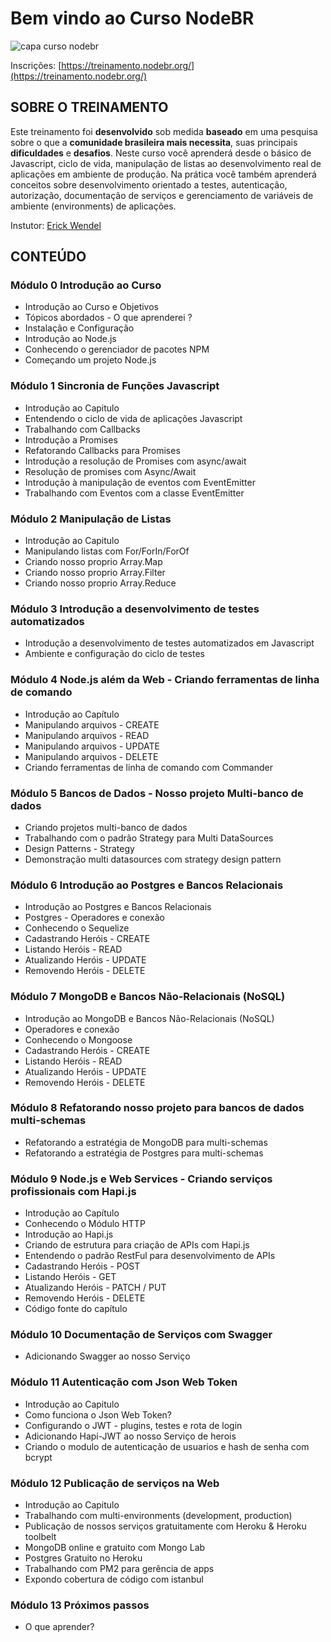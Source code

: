 # Bem vindo ao Curso NodeBR

<img src="https://raw.githubusercontent.com/nodejsbrazil/cursonodebr01/master/src/nodebr.jpeg" alt="capa curso nodebr" title="Bem vindo ao Curso NodeBR"  />

Inscrições: [https://treinamento.nodebr.org/](https://treinamento.nodebr.org/)

## SOBRE O TREINAMENTO

Este treinamento foi  **desenvolvido**  sob medida  **baseado**  em uma pesquisa sobre o que a  **comunidade brasileira mais necessita**, suas principais  **dificuldades**  e  **desafios**. Neste curso você aprenderá desde o básico de Javascript, ciclo de vida, manipulação de listas ao desenvolvimento real de aplicações em ambiente de produção. Na prática você também aprenderá conceitos sobre desenvolvimento orientado a testes, autenticação, autorização, documentação de serviços e gerenciamento de variáveis de ambiente (environments) de aplicações.

Instutor: [Erick Wendel](https://twitter.com/erickwendel_)

## CONTEÚDO

### Módulo 0  Introdução ao Curso

- Introdução ao Curso e Objetivos
- Tópicos abordados - O que aprenderei ?
- Instalação e Configuração
- Introdução ao Node.js
- Conhecendo o gerenciador de pacotes NPM
- Começando um projeto Node.js

### Módulo 1  Sincronia de Funções Javascript

- Introdução ao Capitulo
- Entendendo o ciclo de vida de aplicações Javascript
- Trabalhando com Callbacks
- Introdução a Promises
- Refatorando Callbacks para Promises
- Introdução a resolução de Promises com async/await
- Resolução de promises com Async/Await
- Introdução à manipulação de eventos com EventEmitter
- Trabalhando com Eventos com a classe EventEmitter

### Módulo 2  Manipulação de Listas

- Introdução ao Capitulo
- Manipulando listas com For/ForIn/ForOf
- Criando nosso proprio Array.Map
- Criando nosso proprio Array.Filter
- Criando nosso proprio Array.Reduce

### Módulo 3  Introdução a desenvolvimento de testes automatizados

- Introdução a desenvolvimento de testes automatizados em Javascript
- Ambiente e configuração do ciclo de testes

### Módulo 4  Node.js além da Web - Criando ferramentas de linha de comando

- Introdução ao Capítulo
- Manipulando arquivos - CREATE
- Manipulando arquivos - READ
- Manipulando arquivos - UPDATE
- Manipulando arquivos - DELETE
- Criando ferramentas de linha de comando com Commander

### Módulo 5  Bancos de Dados - Nosso projeto Multi-banco de dados

- Criando projetos multi-banco de dados
- Trabalhando com o padrão Strategy para Multi DataSources
- Design Patterns - Strategy
- Demonstração multi datasources com strategy design pattern

### Módulo 6  Introdução ao Postgres e Bancos Relacionais

- Introdução ao Postgres e Bancos Relacionais
- Postgres - Operadores e conexão
- Conhecendo o Sequelize
- Cadastrando Heróis - CREATE
- Listando Heróis - READ
- Atualizando Heróis - UPDATE
- Removendo Heróis - DELETE

### Módulo 7  MongoDB e Bancos Não-Relacionais (NoSQL)

- Introdução ao MongoDB e Bancos Não-Relacionais (NoSQL)
- Operadores e conexão
- Conhecendo o Mongoose
- Cadastrando Heróis - CREATE
- Listando Heróis - READ
- Atualizando Heróis - UPDATE
- Removendo Heróis - DELETE

### Módulo 8  Refatorando nosso projeto para bancos de dados multi-schemas

- Refatorando a estratégia de MongoDB para multi-schemas
- Refatorando a estratégia de Postgres para multi-schemas

### Módulo 9  Node.js e Web Services - Criando serviços profissionais com Hapi.js

- Introdução ao Capítulo
- Conhecendo o Módulo HTTP
- Introdução ao Hapi.js
- Criando de estrutura para criação de APIs com Hapi.js
- Entendendo o padrão RestFul para desenvolvimento de APIs
- Cadastrando Heróis - POST
- Listando Heróis - GET
- Atualizando Heróis - PATCH / PUT
- Removendo Heróis - DELETE
- Código fonte do capítulo

### Módulo 10  Documentação de Serviços com Swagger

- Adicionando Swagger ao nosso Serviço

### Módulo 11  Autenticação com Json Web Token

- Introdução ao Capitulo
- Como funciona o Json Web Token?
- Configurando o JWT - plugins, testes e rota de login
- Adicionando Hapi-JWT ao nosso Serviço de herois
- Criando o modulo de autenticação de usuarios e hash de senha com bcrypt

### Módulo 12  Publicação de serviços na Web

- Introdução ao Capitulo
- Trabalhando com multi-environments (development, production)
- Publicação de nossos serviços gratuitamente com Heroku & Heroku toolbelt
- MongoDB online e gratuito com Mongo Lab
- Postgres Gratuito no Heroku
- Trabalhando com PM2 para gerência de apps
- Expondo cobertura de código com istanbul

### Módulo 13  Próximos passos

- O que aprender?
